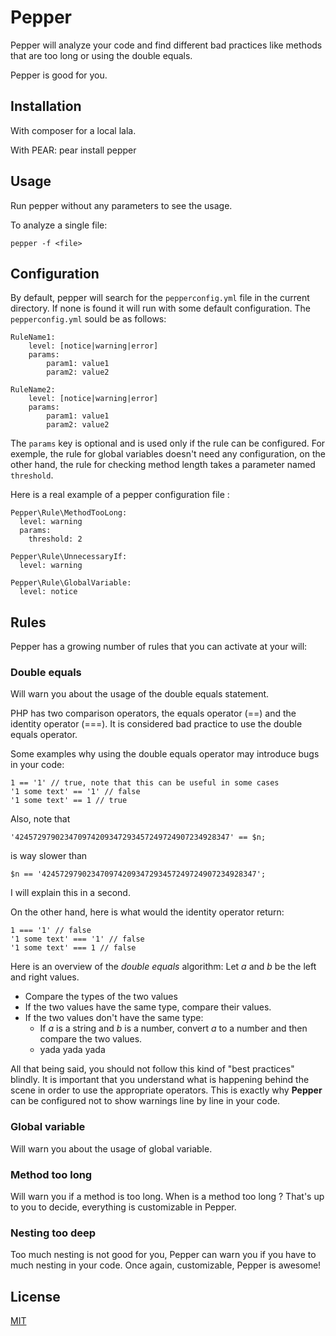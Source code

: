 # Pepper

Pepper will analyze your code and find different bad practices like methods
that are too long or using the double equals.

Pepper is good for you.

## Installation

With composer for a local lala.

With PEAR:
   pear install pepper

## Usage

Run pepper without any parameters to see the usage.

To analyze a single file:

    pepper -f <file>


## Configuration

By default, pepper will search for the `pepperconfig.yml` file in the current directory. If none is found it will run with some default configuration.
The `pepperconfig.yml` sould be as follows:

    RuleName1:
        level: [notice|warning|error]
        params:
            param1: value1
            param2: value2

    RuleName2:
        level: [notice|warning|error]
        params:
            param1: value1
            param2: value2

The `params` key is optional and is used only if the rule can be configured. For exemple, the rule for global variables doesn't need any configuration,
on the other hand, the rule for checking method length takes a parameter named `threshold`.

Here is a real example of a pepper configuration file :

    Pepper\Rule\MethodTooLong:
      level: warning
      params:
        threshold: 2

    Pepper\Rule\UnnecessaryIf:
      level: warning

    Pepper\Rule\GlobalVariable:
      level: notice


## Rules

Pepper has a growing number of rules that you can activate at your will:

### Double equals

Will warn you about the usage of the double equals statement.

PHP has two comparison operators, the equals operator (==) and the identity operator (===).
It is considered bad practice to use the double equals operator.

Some examples why using the double equals operator may introduce bugs in your code:

    1 == '1' // true, note that this can be useful in some cases
    '1 some text' == '1' // false
    '1 some text' == 1 // true

Also, note that

    '424572979023470974209347293457249724907234928347' == $n;

is way slower than

    $n == '424572979023470974209347293457249724907234928347';

I will explain this in a second.

On the other hand, here is what would the identity operator return:

    1 === '1' // false
    '1 some text' === '1' // false
    '1 some text' === 1 // false

Here is an overview of the _double equals_ algorithm:
Let _a_ and _b_ be the left and right values.
 * Compare the types of the two values
 * If the two values have the same type, compare their values.
 * If the two values don't have the same type:
    * If _a_ is a string and _b_ is a number, convert _a_ to a number and then compare the two values.
    * yada yada yada


All that being said, you should not follow this kind of "best practices" blindly. It is important that you understand what is happening behind the scene in order to use the appropriate operators. This is exactly why **Pepper** can be configured not to show warnings line by line in your code.

### Global variable

Will warn you about the usage of global variable.

### Method too long

Will warn you if a method is too long. When is a method too long ? That's up
to you to decide, everything is customizable in Pepper.

### Nesting too deep

Too much nesting is not good for you, Pepper can warn you if you have to much
nesting in your code. Once again, customizable, Pepper is awesome!

## License

[MIT](http://rumpl.mit-license.org)
